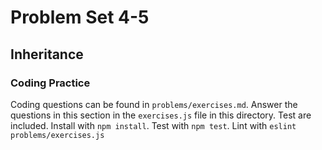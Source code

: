 # Problem Set 4-5
## Inheritance

### Coding Practice
Coding questions can be found in `problems/exercises.md`. Answer the questions in this section in the `exercises.js` file in this directory. Test are included. Install with `npm install`. Test with `npm test`. Lint with `eslint problems/exercises.js`
